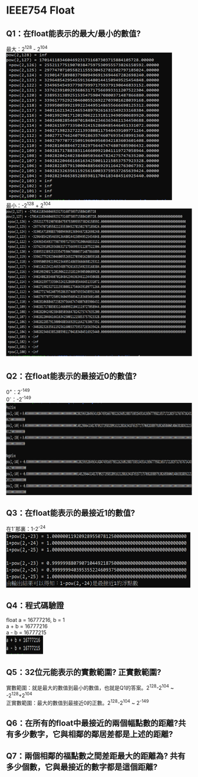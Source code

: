 # IEEE754 Float

## Q1：在float能表示的最大/最小的數值?
最大：2<sup>128</sup> - 2<sup>104</sup>
<br>
<img width="450" height="400" src="https://github.com/PeiShin-Huang/Lab114/blob/main/Biggest_IEEE754.png">
<br>
最小：-2<sup>128</sup> + 2<sup>104
<br>
<img width="700" height="400" src="https://github.com/PeiShin-Huang/Lab114/blob/main/Smallest_IEEE754.png">

## Q2：在float能表示的最接近0的數值?
0<sup>+</sup>：2<sup>-149</sup>
<br>
0<sup>-</sup>：-2<sup>-149</sup>
<br>
<img width="1100" height="250" src="https://github.com/PeiShin-Huang/Lab114/blob/main/ClosestZero_IEEE754.png">

## Q3：在float能表示的最接近1的數值?
在1<sup>-</sup>那裏：1-2<sup>-24</sup>
<br>
<img width="500" height="150" src="https://github.com/PeiShin-Huang/Lab114/blob/main/CloseOne_IEEE754.png">
## Q4：程式碼驗證
float a = 16777216, b = 1 <br>
a + b = 16777216 <br>
a - b = 16777215 <br>
<img width="100" height="50" src="https://github.com/PeiShin-Huang/Lab114/blob/main/AddSub1_IEEE754.png">
## Q5：32位元能表示的實數範圍? 正實數範圍?
實數範圍：就是最大的數值到最小的數值，也就是Q1的答案。2<sup>128</sup>-2<sup>104</sup> ~ -2<sup>128</sup>+2<sup>104</sup>
<br>
正實數範圍：最大的數值到最接近0的正數。2<sup>128</sup>-2<sup>104</sup> ~ 2<sup>-149</sup>
## Q6：在所有的float中最接近的兩個幅點數的距離?共有多少數字，它與相鄰的鄰居差都是上述的距離?
## Q7：兩個相鄰的福點數之間差距最大的距離為? 共有多少個數，它與最接近的數字都是這個距離?

